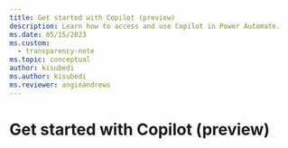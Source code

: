 ```yaml
---
title: Get started with Copilot (preview)
description: Learn how to access and use Copilot in Power Automate.
ms.date: 05/15/2023
ms.custom: 
  - transparency-note
ms.topic: conceptual
author: kisubedi
ms.author: kisubedi
ms.reviewer: angieandrews
---
```


# Get started with Copilot (preview)